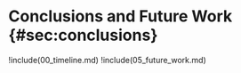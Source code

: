 # Conclusions and Future Work {#sec:conclusions}

!include(00_timeline.md)
!include(05_future_work.md)
